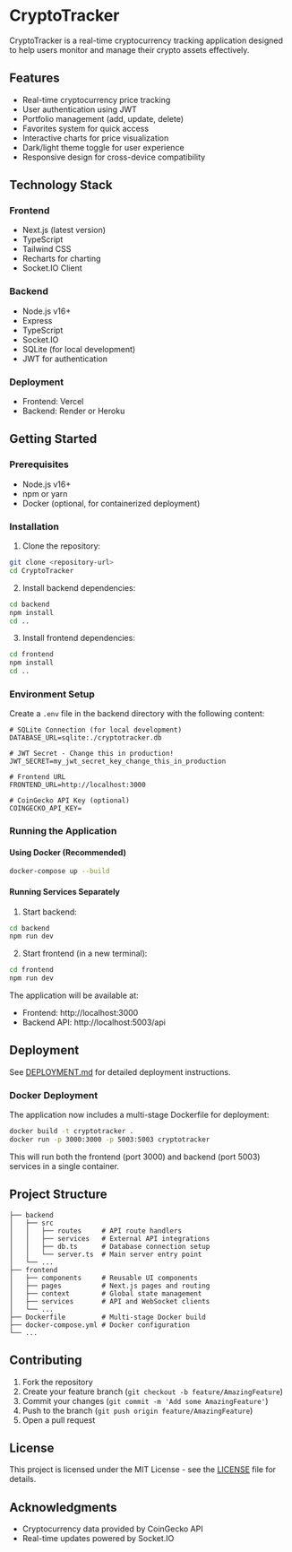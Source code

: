 # CryptoTracker

CryptoTracker is a real-time cryptocurrency tracking application designed to help users monitor and manage their crypto assets effectively.

## Features

- Real-time cryptocurrency price tracking
- User authentication using JWT
- Portfolio management (add, update, delete)
- Favorites system for quick access
- Interactive charts for price visualization
- Dark/light theme toggle for user experience
- Responsive design for cross-device compatibility

## Technology Stack

### Frontend
- Next.js (latest version)
- TypeScript
- Tailwind CSS
- Recharts for charting
- Socket.IO Client

### Backend
- Node.js v16+
- Express
- TypeScript
- Socket.IO
- SQLite (for local development)
- JWT for authentication

### Deployment
- Frontend: Vercel
- Backend: Render or Heroku

## Getting Started

### Prerequisites
- Node.js v16+
- npm or yarn
- Docker (optional, for containerized deployment)

### Installation

1. Clone the repository:
```bash
git clone <repository-url>
cd CryptoTracker
```

2. Install backend dependencies:
```bash
cd backend
npm install
cd ..
```

3. Install frontend dependencies:
```bash
cd frontend
npm install
cd ..
```

### Environment Setup

Create a `.env` file in the backend directory with the following content:
```env
# SQLite Connection (for local development)
DATABASE_URL=sqlite:./cryptotracker.db

# JWT Secret - Change this in production!
JWT_SECRET=my_jwt_secret_key_change_this_in_production

# Frontend URL
FRONTEND_URL=http://localhost:3000

# CoinGecko API Key (optional)
COINGECKO_API_KEY=
```

### Running the Application

#### Using Docker (Recommended)
```bash
docker-compose up --build
```

#### Running Services Separately

1. Start backend:
```bash
cd backend
npm run dev
```

2. Start frontend (in a new terminal):
```bash
cd frontend
npm run dev
```

The application will be available at:
- Frontend: http://localhost:3000
- Backend API: http://localhost:5003/api

## Deployment

See [DEPLOYMENT.md](DEPLOYMENT.md) for detailed deployment instructions.

### Docker Deployment

The application now includes a multi-stage Dockerfile for deployment:

```bash
docker build -t cryptotracker .
docker run -p 3000:3000 -p 5003:5003 cryptotracker
```

This will run both the frontend (port 3000) and backend (port 5003) services in a single container.

## Project Structure

```
├── backend
│   ├── src
│   │   ├── routes     # API route handlers
│   │   ├── services   # External API integrations
│   │   ├── db.ts      # Database connection setup
│   │   └── server.ts  # Main server entry point
│   └── ...
├── frontend
│   ├── components     # Reusable UI components
│   ├── pages          # Next.js pages and routing
│   ├── context        # Global state management
│   ├── services       # API and WebSocket clients
│   └── ...
├── Dockerfile         # Multi-stage Docker build
├── docker-compose.yml # Docker configuration
└── ...
```

## Contributing

1. Fork the repository
2. Create your feature branch (`git checkout -b feature/AmazingFeature`)
3. Commit your changes (`git commit -m 'Add some AmazingFeature'`)
4. Push to the branch (`git push origin feature/AmazingFeature`)
5. Open a pull request

## License

This project is licensed under the MIT License - see the [LICENSE](LICENSE) file for details.

## Acknowledgments

- Cryptocurrency data provided by CoinGecko API
- Real-time updates powered by Socket.IO